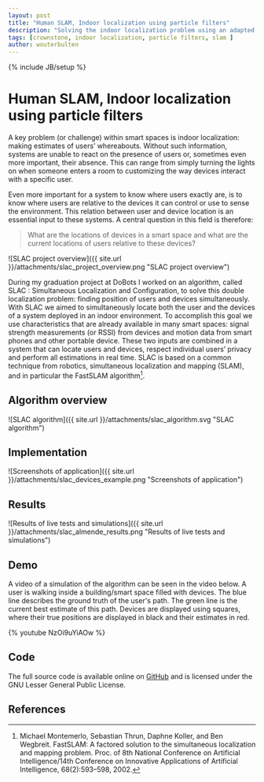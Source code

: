 ```yaml
---
layout: post
title: "Human SLAM, Indoor localization using particle filters"
description: "Solving the indoor localization problem using an adapted version of FastSLAM and partilcle filters."
tags: [crownstone, indoor localization, particle filters, slam ]
author: wouterbulten
---
```

{% include JB/setup %}

# Human SLAM, Indoor localization using particle filters

A key problem (or challenge) within smart spaces is indoor localization: making estimates of users’ whereabouts. Without such information, systems are unable to react on the presence of users or, sometimes even more important, their absence. This can range from simply turning the lights on when someone enters a room to customizing the way devices interact with a specific user.

Even more important for a system to know where users exactly are, is to know where users are relative to the devices it can control or use to sense the environment. This relation between user and device location is an essential input to these systems. A central question in this field is therefore:

> What are the locations of devices in a smart space and what are the current locations of users relative to these devices?

![SLAC project overview]({{ site.url }}/attachments/slac_project_overview.png "SLAC project overview")

During my graduation project at DoBots I worked on an algorithm, called SLAC : Simultaneous Localization and Configuration, to solve this double localization problem: finding position of users and devices simultaneously.  With SLAC we aimed to simultaneously locate both the user and the devices of a system deployed in an indoor environment. To accomplish this goal we use characteristics that are already available in many smart spaces: signal strength measurements (or RSSI) from devices and motion data from smart phones and other portable device. These two inputs are combined in a system that can locate users and devices, respect individual users’ privacy and perform all estimations in real time. SLAC is based on a common technique from robotics, simultaneous localization and mapping (SLAM), and in particular the FastSLAM algorithm[^1].

## Algorithm overview

![SLAC algorithm]({{ site.url }}/attachments/slac_algorithm.svg "SLAC algorithm")

## Implementation

![Screenshots of application]({{ site.url }}/attachments/slac_devices_example.png "Screenshots of application")

## Results

![Results of live tests and simulations]({{ site.url }}/attachments/slac_almende_results.png "Results of live tests and simulations")

## Demo

A video of a simulation of the algorithm can be seen in the video below. A user is walking inside a building/smart space filled with devices. The blue line describes the ground truth of the user's path. The green line is the current best estimate of this path. Devices are displayed using squares, where their true positions are displayed in black and their estimates in red.

{% youtube NzOi9uYiAOw %}

## Code

The full source code is available online on [GitHub](https://github.com/wouterbulten/slacjs) and is licensed under the GNU Lesser General Public License.

## References

[^1]: Michael Montemerlo, Sebastian Thrun, Daphne Koller, and Ben Wegbreit. FastSLAM: A factored solution to the simultaneous localization and mapping problem. Proc. of 8th National Conference on Artificial Intelligence/14th Conference on Innovative Applications of Artificial Intelligence, 68(2):593–598, 2002.
